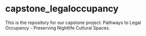 # capstone_legaloccupancy
This is the repository for our capstone project: Pathways to Legal Occupancy - Preserving Nightlife Cultural Spaces.
